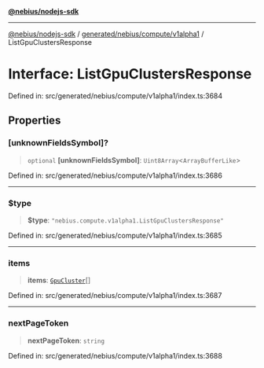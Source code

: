 [**@nebius/nodejs-sdk**](../../../../../README.md)

***

[@nebius/nodejs-sdk](../../../../../README.md) / [generated/nebius/compute/v1alpha1](../README.md) / ListGpuClustersResponse

# Interface: ListGpuClustersResponse

Defined in: src/generated/nebius/compute/v1alpha1/index.ts:3684

## Properties

### \[unknownFieldsSymbol\]?

> `optional` **\[unknownFieldsSymbol\]**: `Uint8Array`\<`ArrayBufferLike`\>

Defined in: src/generated/nebius/compute/v1alpha1/index.ts:3686

***

### $type

> **$type**: `"nebius.compute.v1alpha1.ListGpuClustersResponse"`

Defined in: src/generated/nebius/compute/v1alpha1/index.ts:3685

***

### items

> **items**: [`GpuCluster`](GpuCluster.md)[]

Defined in: src/generated/nebius/compute/v1alpha1/index.ts:3687

***

### nextPageToken

> **nextPageToken**: `string`

Defined in: src/generated/nebius/compute/v1alpha1/index.ts:3688
